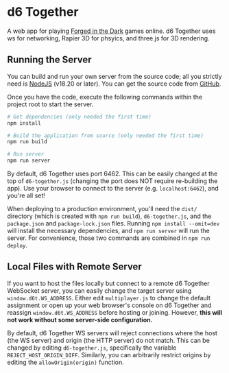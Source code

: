 # d6 Together
A web app for playing [Forged in the Dark](https://bladesinthedark.com/forged-dark) games online. d6 Together uses ws for networking, Rapier 3D for phsyics, and three.js for 3D rendering.

## Running the Server
You can build and run your own server from the source code; all you strictly need is [NodeJS](https://nodejs.org/) (v18.20 or later). You can get the source code from [GitHub](https://github.com/ItsAlxl/d6-together).

Once you have the code, execute the following commands within the project root to start the server.
```sh
# Get dependencies (only needed the first time)
npm install

# Build the application from source (only needed the first time)
npm run build

# Run server
npm run server
```
By default, d6 Together uses port 6462. This can be easily changed at the top of `d6-together.js` (changing the port does NOT require re-building the app). Use your browser to connect to the server (e.g. `localhost:6462`), and you're all set!

When deploying to a production environment, you'll need the `dist/` directory (which is created with `npm run build`), `d6-together.js`, and the `package.json` and `package-lock.json` files. Running `npm install --omit=dev` will install the necessary dependencies, and `npm run server` will run the server. For convenience, those two commands are combined in `npm run deploy`.

## Local Files with Remote Server
If you want to host the files locally but connect to a remote d6 Together WebSocket server, you can easily change the target server using `window.d6t.WS_ADDRESS`. Either edit `multiplayer.js` to change the default assignment or open up your web browser's console on d6 Together and reassign `window.d6t.WS_ADDRESS` before hosting or joining. However, **this will not work without some server-side configuration.**

By default, d6 Together WS servers will reject connections where the host (the WS server) and origin (the HTTP server) do not match. This can be changed by editing `d6-together.js`, specifically the variable `REJECT_HOST_ORIGIN_DIFF`. Similarly, you can arbitrarily restrict origins by editing the `allowOrigin(origin)` function.
